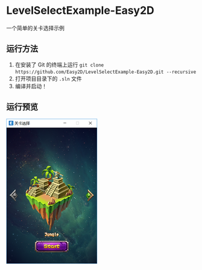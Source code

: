 # LevelSelectExample-Easy2D

一个简单的关卡选择示例

## 运行方法

1. 在安装了 Git 的终端上运行 `git clone https://github.com/Easy2D/LevelSelectExample-Easy2D.git --recursive`
2. 打开项目目录下的 `.sln` 文件
3. 编译并启动！

## 运行预览

![截图1](https://github.com/Easy2D/LevelSelectExample-Easy2D/raw/master/preview.png)
